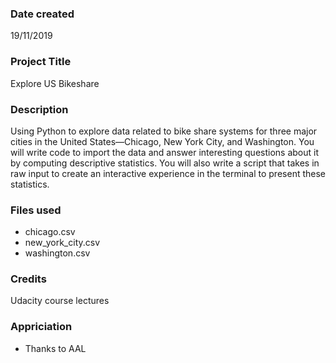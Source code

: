 ### Date created
19/11/2019

### Project Title
Explore US Bikeshare

### Description
 Using Python to explore data related to bike share systems for three major cities in the United States—Chicago, New York City, and Washington. You will write code to import the data and answer interesting questions about it by computing descriptive statistics. You will also write a script that takes in raw input to create an interactive experience in the terminal to present these statistics.

### Files used
* chicago.csv
* new_york_city.csv
* washington.csv

### Credits
Udacity course lectures

### Appriciation
* Thanks to AAL

